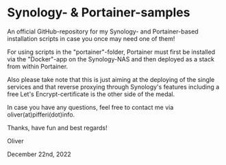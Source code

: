 # Synology- & Portainer-samples

An official GitHub-repository for my Synology- and Portainer-based installation scripts in case you once may need one of them!

For using scripts in the "portainer"-folder, Portainer must first be installed via the "Docker"-app on the Synology-NAS and then deployed as a stack from within Portainer.

Also please take note that this is just aiming at the deploying of the single services and that reverse proxying through Synology's features including a free Let's Encrypt-certificate is the other side of the medal.

In case you have any questions, feel free to contact me via oliver(at)pifferi(dot)info.

Thanks, have fun and best regards!

Oliver

December 22nd, 2022
